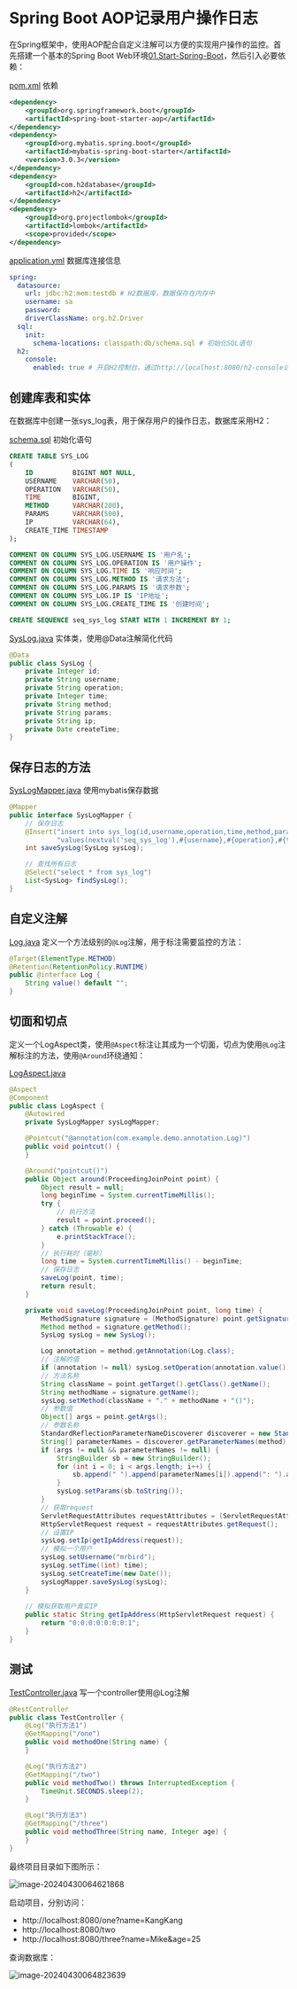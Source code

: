 # Spring Boot AOP记录用户操作日志

在Spring框架中，使用AOP配合自定义注解可以方便的实现用户操作的监控。首先搭建一个基本的Spring Boot Web环境[01.Start-Spring-Boot](../01.Start-Spring-Boot/readme.md)，然后引入必要依赖：

 [pom.xml](pom.xml) 依赖

```xml
<dependency>
    <groupId>org.springframework.boot</groupId>
    <artifactId>spring-boot-starter-aop</artifactId>
</dependency>
<dependency>
    <groupId>org.mybatis.spring.boot</groupId>
    <artifactId>mybatis-spring-boot-starter</artifactId>
    <version>3.0.3</version>
</dependency>
<dependency>
    <groupId>com.h2database</groupId>
    <artifactId>h2</artifactId>
</dependency>
<dependency>
    <groupId>org.projectlombok</groupId>
    <artifactId>lombok</artifactId>
    <scope>provided</scope>
</dependency>
```

 [application.yml](src\main\resources\application.yml) 数据库连接信息

```yml
spring:
  datasource:
    url: jdbc:h2:mem:testdb # H2数据库，数据保存在内存中
    username: sa
    password:
    driverClassName: org.h2.Driver
  sql:
    init:
      schema-locations: classpath:db/schema.sql # 初始化SQL语句
  h2:
    console:
      enabled: true # 开启H2控制台，通过http://localhost:8080/h2-console访问
```

## 创建库表和实体

在数据库中创建一张sys_log表，用于保存用户的操作日志，数据库采用H2：

 [schema.sql](src\main\resources\db\schema.sql) 初始化语句

```sql
CREATE TABLE SYS_LOG
(
    ID          BIGINT NOT NULL,
    USERNAME    VARCHAR(50),
    OPERATION   VARCHAR(50),
    TIME        BIGINT,
    METHOD      VARCHAR(200),
    PARAMS      VARCHAR(500),
    IP          VARCHAR(64),
    CREATE_TIME TIMESTAMP
);

COMMENT ON COLUMN SYS_LOG.USERNAME IS '用户名';
COMMENT ON COLUMN SYS_LOG.OPERATION IS '用户操作';
COMMENT ON COLUMN SYS_LOG.TIME IS '响应时间';
COMMENT ON COLUMN SYS_LOG.METHOD IS '请求方法';
COMMENT ON COLUMN SYS_LOG.PARAMS IS '请求参数';
COMMENT ON COLUMN SYS_LOG.IP IS 'IP地址';
COMMENT ON COLUMN SYS_LOG.CREATE_TIME IS '创建时间';

CREATE SEQUENCE seq_sys_log START WITH 1 INCREMENT BY 1;
```

 [SysLog.java](src\main\java\com\example\demo\bean\SysLog.java) 实体类，使用@Data注解简化代码

```java
@Data
public class SysLog {
    private Integer id;
    private String username;
    private String operation;
    private Integer time;
    private String method;
    private String params;
    private String ip;
    private Date createTime;
}
```

## 保存日志的方法

 [SysLogMapper.java](src\main\java\com\example\demo\mapper\SysLogMapper.java) 使用mybatis保存数据

```java
@Mapper
public interface SysLogMapper {
    // 保存日志
    @Insert("insert into sys_log(id,username,operation,time,method,params,ip,create_time) " +
            "values(nextval('seq_sys_log'),#{username},#{operation},#{time},#{method},#{params},#{ip},#{createTime})")
    int saveSysLog(SysLog sysLog);

    // 查找所有日志
    @Select("select * from sys_log")
    List<SysLog> findSysLog();
}
```

## 自定义注解

 [Log.java](src\main\java\com\example\demo\annotation\Log.java) 定义一个方法级别的`@Log`注解，用于标注需要监控的方法：

```java
@Target(ElementType.METHOD)
@Retention(RetentionPolicy.RUNTIME)
public @interface Log {
    String value() default "";
}
```

## 切面和切点

定义一个LogAspect类，使用`@Aspect`标注让其成为一个切面，切点为使用`@Log`注解标注的方法，使用`@Around`环绕通知：

 [LogAspect.java](src\main\java\com\example\demo\aspect\LogAspect.java) 

```java
@Aspect
@Component
public class LogAspect {
    @Autowired
    private SysLogMapper sysLogMapper;

    @Pointcut("@annotation(com.example.demo.annotation.Log)")
    public void pointcut() {
    }

    @Around("pointcut()")
    public Object around(ProceedingJoinPoint point) {
        Object result = null;
        long beginTime = System.currentTimeMillis();
        try {
            // 执行方法
            result = point.proceed();
        } catch (Throwable e) {
            e.printStackTrace();
        }
        // 执行耗时（毫秒）
        long time = System.currentTimeMillis() - beginTime;
        // 保存日志
        saveLog(point, time);
        return result;
    }

    private void saveLog(ProceedingJoinPoint point, long time) {
        MethodSignature signature = (MethodSignature) point.getSignature();
        Method method = signature.getMethod();
        SysLog sysLog = new SysLog();

        Log annotation = method.getAnnotation(Log.class);
        // 注解的值
        if (annotation != null) sysLog.setOperation(annotation.value());
        // 方法名称
        String className = point.getTarget().getClass().getName();
        String methodName = signature.getName();
        sysLog.setMethod(className + "." + methodName + "()");
        // 参数值
        Object[] args = point.getArgs();
        // 参数名称
        StandardReflectionParameterNameDiscoverer discoverer = new StandardReflectionParameterNameDiscoverer();
        String[] parameterNames = discoverer.getParameterNames(method);
        if (args != null && parameterNames != null) {
            StringBuilder sb = new StringBuilder();
            for (int i = 0; i < args.length; i++) {
                sb.append(" ").append(parameterNames[i]).append(": ").append(args[i]);
            }
            sysLog.setParams(sb.toString());
        }
        // 获取request
        ServletRequestAttributes requestAttributes = (ServletRequestAttributes) RequestContextHolder.currentRequestAttributes();
        HttpServletRequest request = requestAttributes.getRequest();
        // 设置IP
        sysLog.setIp(getIpAddress(request));
        // 模拟一个用户
        sysLog.setUsername("mrbird");
        sysLog.setTime((int) time);
        sysLog.setCreateTime(new Date());
        sysLogMapper.saveSysLog(sysLog);
    }
	
    // 模拟获取用户真实IP
    public static String getIpAddress(HttpServletRequest request) {
        return "0:0:0:0:0:0:0:1";
    }
}
```

## 测试

 [TestController.java](src\main\java\com\example\demo\controller\TestController.java) 写一个controller使用@Log注解

```java
@RestController
public class TestController {
    @Log("执行方法1")
    @GetMapping("/one")
    public void methodOne(String name) {
    }

    @Log("执行方法2")
    @GetMapping("/two")
    public void methodTwo() throws InterruptedException {
        TimeUnit.SECONDS.sleep(2);
    }

    @Log("执行方法3")
    @GetMapping("/three")
    public void methodThree(String name, Integer age) {
    }
}
```

最终项目目录如下图所示：

![image-20240430064621868](./assets/image-20240430064621868.png)

启动项目，分别访问：

- http://localhost:8080/one?name=KangKang
- http://localhost:8080/two
- http://localhost:8080/three?name=Mike&age=25

查询数据库：

![image-20240430064823639](./assets/image-20240430064823639.png)